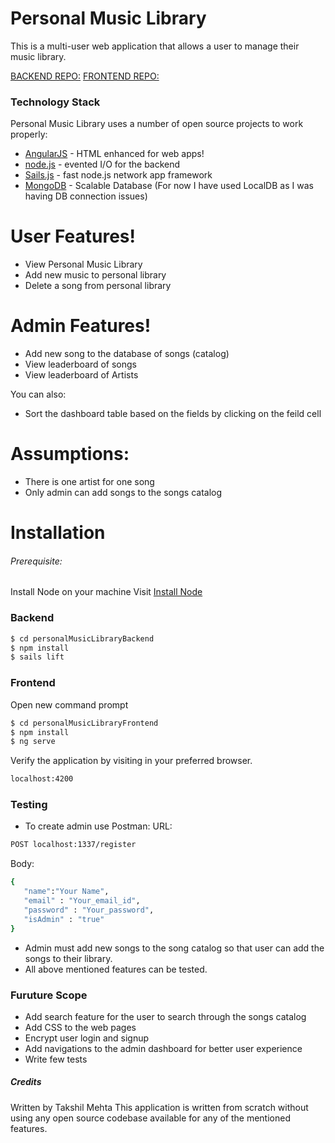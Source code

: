 # Personal Music Library

This is a multi-user web application that allows a user to manage their music library. 

[BACKEND REPO:](https://github.com/takshil45/personalMusicLibraryBackend)
[FRONTEND REPO:](https://github.com/takshil45/personalMusicLibraryFrontend)

### Technology Stack

Personal Music Library uses a number of open source projects to work properly:

* [AngularJS](https://angularjs.org/) - HTML enhanced for web apps!
* [node.js](https://nodejs.org/) - evented I/O for the backend
* [Sails.js](https://sailsjs.com/) - fast node.js network app framework
* [MongoDB](https://www.mongodb.com/) - Scalable Database (For now I have used LocalDB as I was having DB connection issues)

# User Features!

  - View Personal Music Library
  - Add new music to personal library
  - Delete a song from personal library
  
# Admin Features!

  - Add new song to the database of songs (catalog)
  - View leaderboard of songs
  - View leaderboard of Artists

You can also:
  - Sort the dashboard table based on the fields by clicking on the feild cell
  

# Assumptions:

  - There is one artist for one song
  - Only admin can add songs to the songs catalog


# Installation

###### Prerequisite: 
Install Node on your machine
Visit [Install Node](https://nodejs.org/en/download/)

### Backend

```sh
$ cd personalMusicLibraryBackend
$ npm install
$ sails lift
```

### Frontend

Open new command prompt
```sh
$ cd personalMusicLibraryFrontend
$ npm install
$ ng serve
```

Verify the application by visiting in your preferred browser.

```sh
localhost:4200
```

### Testing

 - To create admin use Postman:
 URL: 
 ```sh
 POST localhost:1337/register
 ```
 
 Body:
 ```sh
{
    "name":"Your Name",
    "email" : "Your_email_id",
    "password" : "Your_password",
    "isAdmin" : "true"
 }
```
  
 - Admin must add new songs to the song catalog so that user can add the songs to their library.
 - All above mentioned features can be tested.

### Furuture Scope

 - Add search feature for the user to search through the songs catalog
 - Add CSS to the web pages
 - Encrypt user login and signup
 - Add navigations to the admin dashboard for better user experience
 - Write few tests

##### Credits
Written by Takshil Mehta
This application is written from scratch without using any open source codebase available for any of the mentioned features.


